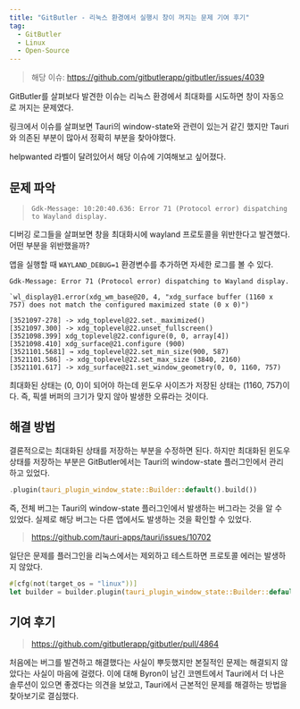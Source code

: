 ```yaml
---
title: "GitButler - 리눅스 환경에서 실행시 창이 꺼지는 문제 기여 후기"
tag:
  - GitButler
  - Linux
  - Open-Source
---
```


> 해당 이슈: https://github.com/gitbutlerapp/gitbutler/issues/4039

GitButler를 살펴보다 발견한 이슈는 리눅스 환경에서 최대화를 시도하면 창이 자동으로 꺼지는 문제였다.

링크에서 이슈를 살펴보면 Tauri의 window-state와 관련이 있는거 같긴 했지만 Tauri와 의존된 부분이 많아서 정확히 부분을 찾아야했다.

helpwanted 라벨이 달려있어서 해당 이슈에 기여해보고 싶어졌다.

## 문제 파악

> `Gdk-Message: 10:20:40.636: Error 71 (Protocol error) dispatching to Wayland display.`

디버깅 로그들을 살펴보면 창을 최대화시에 wayland 프로토콜을 위반한다고 발견했다.
어떤 부분을 위반했을까?

앱을 실행할 때 `WAYLAND_DEBUG=1` 환경변수를 추가하면 자세한 로그를 볼 수 있다.

```
Gdk-Message: Error 71 (Protocol error) dispatching to Wayland display.

`wl_display@1.error(xdg_wm_base@20, 4, "xdg_surface buffer (1160 x 757) does not match the configured maximized state (0 x 0)")

[3521097-278] -> xdg_toplevel@22.set._maximized()
[3521097.300] -> xdg_toplevel@22.unset_fullscreen()
[3521098.399] xdg_toplevel@22.configure(0, 0, array[4])
[3521098.410] xdg_surface@21.configure (900)
[3521101.5681] → xdg_toplevel@22.set_min_size(900, 587)
[3521101.586] -> xdg_toplevel@22.set_max_size (3840, 2160)
[3521101.617] -> xdg_surface@21.set_window_geometry(0, 0, 1160, 757)
```

최대화된 상태는 (0, 0)이 되어야 하는데 윈도우 사이즈가 저장된 상태는 (1160, 757)이다.
즉, 픽셀 버퍼의 크기가 맞지 않아 발생한 오류라는 것이다.

## 해결 방법

결론적으로는 최대화된 상태를 저장하는 부분을 수정하면 된다.
하지만 최대화된 윈도우 상태를 저장하는 부분은 GitButler에서는 Tauri의 window-state 플러그인에서 관리하고 있었다.

```rust
.plugin(tauri_plugin_window_state::Builder::default().build())
```

즉, 전체 버그는 Tauri의 window-state 플러그인에서 발생하는 버그라는 것을 알 수 있었다.
실제로 해당 버그는 다른 앱에서도 발생하는 것을 확인할 수 있었다.

> https://github.com/tauri-apps/tauri/issues/10702

일단은 문제를 플러그인을 리눅스에서는 제외하고 테스트하면 프로토콜 에러는 발생하지 않았다.

```rust
#[cfg(not(target_os = "linux"))]
let builder = builder.plugin(tauri_plugin_window_state::Builder::default().build());
```

## 기여 후기

> https://github.com/gitbutlerapp/gitbutler/pull/4864

처음에는 버그를 발견하고 해결했다는 사실이 뿌듯했지만 본질적인 문제는 해결되지 않았다는 사실이 마음에 걸렸다.
이에 대해 Byron이 남긴 코멘트에서 Tauri에서 더 나은 솔루션이 있으면 좋겠다는 의견을 보았고, 
Tauri에서 근본적인 문제를 해결하는 방법을 찾아보기로 결심했다.
